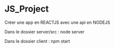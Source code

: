 # JS_Project
Créer une app en REACTJS avec une api en NODEJS

Dans le dossier server/src : node server

Dans le dossier client : npm start
